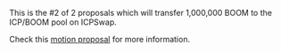 This is the #2 of 2 proposals which will transfer 1,000,000 BOOM to the ICP/BOOM pool on ICPSwap. 
        
Check this [motion proposal](https://dashboard.internetcomputer.org/sns/xjngq-yaaaa-aaaaq-aabha-cai/proposal/21) for more information.
